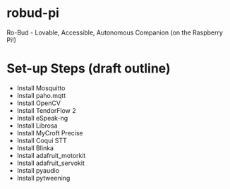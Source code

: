 # robud-pi
Ro-Bud - Lovable, Accessible, Autonomous Companion (on the Raspberry Pi!)

# Set-up Steps (draft outline)
- Install Mosquitto
- Install paho.mqtt
- Install OpenCV
- Install TendorFlow 2
- Install eSpeak-ng
- Install Librosa
- Install MyCroft Precise
- Install Coqui STT
- Install Blinka
- Install adafruit_motorkit
- Install adafruit_servokit
- Install pyaudio
- Install pytweening
